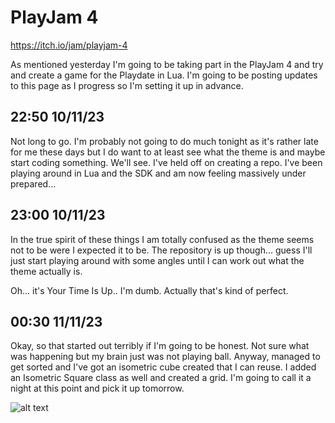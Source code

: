 # PlayJam 4

https://itch.io/jam/playjam-4

As mentioned yesterday I'm going to be taking part in the PlayJam 4 and try and create a game for the Playdate in Lua. 
I'm going to be posting updates to this page as I progress so I'm setting it up in advance.


## 22:50 10/11/23

Not long to go. I'm probably not going to do much tonight as it's rather late for me these days but I do want to at least
see what the theme is and maybe start coding something. We'll see. I've held off on creating a repo. I've been playing
around in Lua and the SDK and am now feeling massively under prepared...

## 23:00 10/11/23

In the true spirit of these things I am totally confused as the theme seems not to be were I expected it to be. The 
repository is up though... guess I'll just start playing around with some angles until I can work out what the theme 
actually is.

Oh... it's Your Time Is Up.. I'm dumb. Actually that's kind of perfect.

## 00:30 11/11/23

Okay, so that started out terribly if I'm going to be honest. Not sure what was happening but my brain just was not 
playing ball. Anyway, managed to get sorted and I've got an isometric cube created that I can reuse. I added an Isometric
Square class as well and created a grid. I'm going to call it a night at this point and pick it up tomorrow.

![alt text](
https://corofides.github.io/images/two_cubes.png "First image, bit naff")